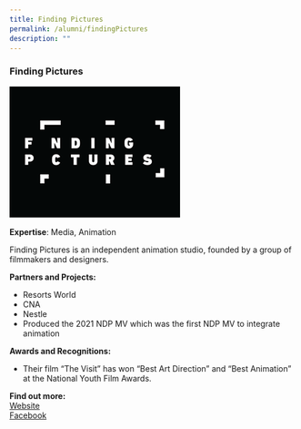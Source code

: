 ```yaml
---
title: Finding Pictures
permalink: /alumni/findingPictures
description: ""
---
```

### Finding Pictures
![Alt text for image on Isomer site](/images/alumni/findingpictures.png)

**Expertise**: 
Media, Animation

Finding Pictures is an independent animation studio, founded by a group of filmmakers and designers.


**Partners and Projects:** 
* Resorts World
* CNA
* Nestle 
* Produced the 2021 NDP MV which was the first NDP MV to integrate animation

**Awards and Recognitions:** 
* Their film “The Visit” has won “Best Art Direction” and “Best Animation” at the National Youth Film Awards. 


**Find out more:** \
[Website](https://www.finding.pictures/)\
[Facebook](https://www.facebook.com/findingpictures/)